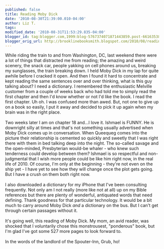 ```yaml
---
published: false
title: Reading Moby Dick
date: '2010-08-30T21:39:00.010-04:00'
author: Liz T.
tags: 
modified_date: '2010-08-31T11:53:29.835-04:00'
blogger_id: tag:blogger.com,1999:blog-5767374071871443859.post-6616353875838350928
blogger_orig_url: http://brooklinebooksmith.blogspot.com/2010/08/reading-moby-dick.html
---
```


While riding the train to and from Washington, DC, last weekend there were a lot of things that distracted me from reading; the amazing and weird scenery, the snack car, people <span id="SPELLING_ERROR_0" class="blsp-spelling-corrected">yakking</span> on cell phones around us, breaking my sunglasses, the train breaking down. I held <span id="SPELLING_ERROR_1" class="blsp-spelling-error">Moby</span> Dick in my lap for quite awhile before I cracked it open. And then I found it hard to concentrate and kept reading the same sentences over and over thinking, what is this guy talking about? I need a dictionary. I remembered the enthusiastic Melville customer from a couple of weeks back who had told me to simply read the first chapter and then I'd know whether or not I'd like the book. I read the first chapter. <span id="SPELLING_ERROR_2" class="blsp-spelling-error">Uh</span> oh.  I was confused more than awed. But, not one to give up on a book so easily, I put it away and decided to pick it up again when my brain was in the right place.<br /><br />Two weeks later I am on chapter 18 and...I love it.  Ishmael is FUNNY.  He is downright silly at times and that's not something usually advertised when <span id="SPELLING_ERROR_3" class="blsp-spelling-error">Moby</span> Dick comes up in conversation. When <span id="SPELLING_ERROR_4" class="blsp-spelling-error">Queequeg</span> comes into the picture their relationship is cemented so quickly and sweetly that I was right there with them in bed talking deep into the night.  The so-called savage and the open-minded, Presbyterian would-be whaler - who knew such tenderness could develop between them?  Ishmael is so respectful and non-judgmental that I wish more people could be like him right now, in the real life of 2010. Of course, I'm only at the beginning - they're not even on the ship yet - I have yet to see how they will change once the plot gets going.  But I have a crush on them both right now.<br /><br />I also downloaded a dictionary for my iPhone that I've been consulting frequently.  Not only am I not really (more like not at all) up on my Bible references but there are plenty of wonderful, antiquated words that need defining.  Thank goodness for that particular technology.  It would be a bit much to carry around <span id="SPELLING_ERROR_5" class="blsp-spelling-error">Moby</span> Dick <em>and</em> a dictionary on the bus.  But I can't get through certain passages without it.<br /><br />It's going well, this reading of <span id="SPELLING_ERROR_6" class="blsp-spelling-error">Moby</span> Dick. My mom, an avid reader, was shocked that I voluntarily chose this <span id="SPELLING_ERROR_7" class="blsp-spelling-error">monstrousest</span>, "ponderous" book, but I'm glad I've got some 527 more pages to look forward to.<br /><br />In the words of the landlord of the <span id="SPELLING_ERROR_8" class="blsp-spelling-error">Spouter</span>-Inn, Grub, ho!